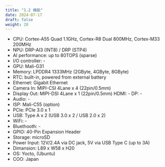 ```yaml
---
title: "1.2 機能"
date: 2024-07-17
draft: false
weight: 20
---
```


* CPU:
Cortex-A55 Quad 1.1GHz,
Cortex-R8 Dual 800MHz,
Cortex-M33 200MHz
* NPU: DRP-AI3 (INT8) / DRP (STP4)
* AI performance: up to 80TOPS (sparse)
* I/O controller: -
* GPU: Mali-G31
* Memory: LPDDR4 1333MHz (2GByte, 4GByte, 8GByte)
* RTC: built-in, powered from external battery
* Ethernet: Gigabit Ethernet
* Camera In: MIPI-CSI 4Lane x 4 (22pin/0.5mm)
* Display Out: MIPI-DSI 4Lane x 1 (22pin/0.5mm)
HDMI: -
DP: -
* Audio: -
* ISP: Mali-C55 (option)
* PCIe: PCIe 3.0 x 1
* USB: Type A x 2 (USB 3.0 x 2 / USB 2.0 x 2)
* WiFi: -
* Bluethooth: -
* GPIO: 40-Pin Expansion Header
* Storage: microSD
* Power Input:
12V/2.4A via DC jack,
5V via USB Type C (up to 3A)
* Dimansion: L89 x W58 x H20
* OS: Yocto, (Ubuntu)
* COO: Japan

